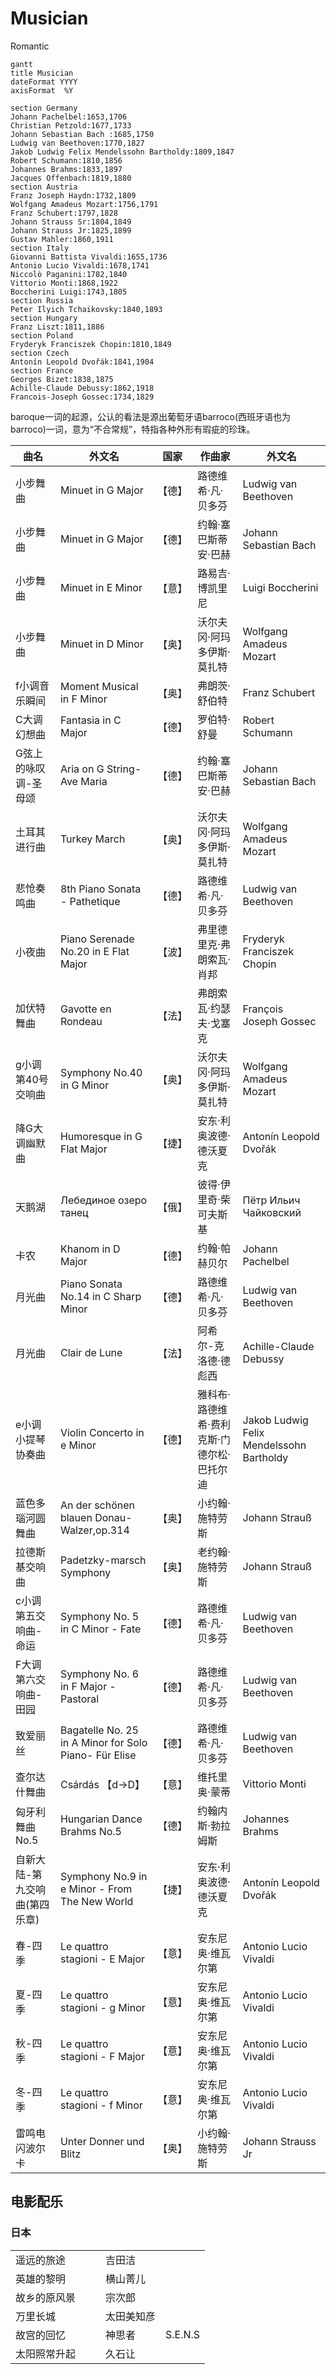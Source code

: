 Musician
=======





Romantic

```mermaid
gantt
title Musician
dateFormat YYYY
axisFormat  %Y

section Germany
Johann Pachelbel:1653,1706
Christian Petzold:1677,1733
Johann Sebastian Bach :1685,1750
Ludwig van Beethoven:1770,1827
Jakob Ludwig Felix Mendelssohn Bartholdy:1809,1847
Robert Schumann:1810,1856
Johannes Brahms:1833,1897
Jacques Offenbach:1819,1880
section Austria
Franz Joseph Haydn:1732,1809
Wolfgang Amadeus Mozart:1756,1791
Franz Schubert:1797,1828
Johann Strauss Sr:1804,1849
Johann Strauss Jr:1825,1899
Gustav Mahler:1860,1911
section Italy
Giovanni Battista Vivaldi:1655,1736
Antonio Lucio Vivaldi:1678,1741
Niccolò Paganini:1782,1840
Vittorio Monti:1868,1922
Boccherini Luigi:1743,1805
section Russia
Peter Ilyich Tchaikovsky:1840,1893
section Hungary
Franz Liszt:1811,1886
section Poland
Fryderyk Franciszek Chopin:1810,1849
section Czech
Antonín Leopold Dvořák:1841,1904
section France
Georges Bizet:1838,1875
Achille-Claude Debussy:1862,1918
Francois-Joseph Gossec:1734,1829

```

baroque一词的起源，公认的看法是源出葡萄牙语barroco(西班牙语也为barroco)一词，意为“不合常规”，特指各种外形有瑕疵的珍珠。




| 曲名 | 外文名 | 国家 | 作曲家 | 外文名 |
|--------|-----------------|-------|-----------------|--------------------|
|小步舞曲|Minuet in G Major|【德】|路德维希·凡·贝多芬|Ludwig van Beethoven|
|小步舞曲|Minuet in G Major|【德】|约翰·塞巴斯蒂安·巴赫|Johann Sebastian Bach|
|小步舞曲|Minuet in E Minor|【意】|路易吉·博凯里尼|Luigi Boccherini|
|小步舞曲|Minuet in D Minor|【奥】|沃尔夫冈·阿玛多伊斯·莫扎特|Wolfgang Amadeus Mozart|
|f小调音乐瞬间|Moment Musical in F Minor|【奥】|弗朗茨·舒伯特|Franz Schubert|
|C大调幻想曲|Fantasia in C Major|【德】|罗伯特·舒曼|Robert Schumann|
|G弦上的咏叹调-圣母颂|Aria on G String-Ave Maria|【德】|约翰·塞巴斯蒂安·巴赫|Johann Sebastian Bach|
|土耳其进行曲|Turkey March|【奥】|沃尔夫冈·阿玛多伊斯·莫扎特|Wolfgang Amadeus Mozart|
|悲怆奏鸣曲|8th Piano Sonata - Pathetique |【德】|路德维希·凡·贝多芬|Ludwig van Beethoven|
|小夜曲|Piano Serenade No.20 in E Flat Major|【波】|弗里德里克·弗朗索瓦·肖邦|Fryderyk Franciszek Chopin|
|加伏特舞曲|Gavotte en Rondeau|【法】|弗朗索瓦·约瑟夫·戈塞克|François Joseph Gossec|
|g小调第40号交响曲|Symphony No.40 in G Minor|【奥】|沃尔夫冈·阿玛多伊斯·莫扎特|Wolfgang Amadeus Mozart|
|降G大调幽默曲|Humoresque in G Flat Major|【捷】|安东·利奥波德·德沃夏克|Antonín Leopold Dvořák|
|天鹅湖|Лебединое озеро танец|【俄】|彼得·伊里奇·柴可夫斯基|Пётр Ильич Чайковский|
|卡农|Khanom in D Major|【德】|约翰·帕赫贝尔|Johann Pachelbel|
|月光曲|Piano Sonata No.14 in C Sharp Minor|【德】|路德维希·凡·贝多芬|Ludwig van Beethoven|
|月光曲|Clair de Lune|【法】|阿希尔-克洛德·德彪西|Achille-Claude Debussy|
|e小调小提琴协奏曲|Violin Concerto in e Minor|【德】|雅科布·路德维希·费利克斯·门德尔松·巴托尔迪|Jakob Ludwig Felix Mendelssohn Bartholdy|
|蓝色多瑙河圆舞曲|An der schönen blauen Donau-Walzer,op.314|【奥】|小约翰·施特劳斯|Johann Strauß|
|拉德斯基交响曲|Padetzky-marsch Symphony |【奥】|老约翰·施特劳斯|Johann Strauß|
|c小调第五交响曲-命运|Symphony No. 5 in C Minor - Fate|【德】|路德维希·凡·贝多芬|Ludwig van Beethoven|
|F大调第六交响曲-田园|Symphony No. 6 in F Major - Pastoral |【德】|路德维希·凡·贝多芬|Ludwig van Beethoven|
|致爱丽丝|Bagatelle No. 25 in A Minor for Solo Piano- Für Elise|【德】|路德维希·凡·贝多芬|Ludwig van Beethoven|
|查尔达什舞曲|Csárdás 【d→D】|【意】|维托里奥·蒙蒂|Vittorio Monti|
|匈牙利舞曲No.5|Hungarian Dance Brahms No.5|【德】|约翰内斯·勃拉姆斯|Johannes Brahms|
|自新大陆-第九交响曲(第四乐章)|Symphony No.9 in e Minor - From The New World |【捷】|安东·利奥波德·德沃夏克|Antonín Leopold Dvořák|
|春-四季|Le quattro stagioni - E Major|【意】|安东尼奥·维瓦尔第|Antonio Lucio Vivaldi|
|夏-四季|Le quattro stagioni - g Minor|【意】|安东尼奥·维瓦尔第|Antonio Lucio Vivaldi|
|秋-四季|Le quattro stagioni - F Major|【意】|安东尼奥·维瓦尔第|Antonio Lucio Vivaldi|
|冬-四季|Le quattro stagioni - f Minor|【意】|安东尼奥·维瓦尔第|Antonio Lucio Vivaldi|
|雷鸣电闪波尔卡|Unter Donner und Blitz|【奥】|小约翰·施特劳斯|Johann Strauss Jr|





## 电影配乐


### 日本
|          |      |       |              |               |
|----------|------|-------|--------------|---------------|
|遥远的旅途|      |       | 吉田洁              |               |
|英雄的黎明|      |       | 横山菁儿             |               |
|故乡的原风景|      |       | 宗次郎              |               |
|万里长城|      |       | 太田美知彦             |               |
|故宫的回忆|      |       | 神思者             | S.E.N.S               |
|太阳照常升起|    |       | 久石让            ||
